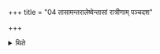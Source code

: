 +++
title = "04 तासामन्तरालेष्वेन्तासां रात्रीणाम् पञ्चदश"

+++

<details><summary>थिते</summary>

तासामन्तरालेष्वेन्तासां रात्रीणां पञ्चदश मुहूर्तानुपदधाति दाता प्रदातेति ४
</details>
